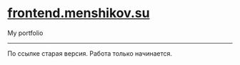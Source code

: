 # [frontend.menshikov.su](http://frontend.menshikov.su)
My portfolio

---

По ссылке старая версия. Работа только начинается.
